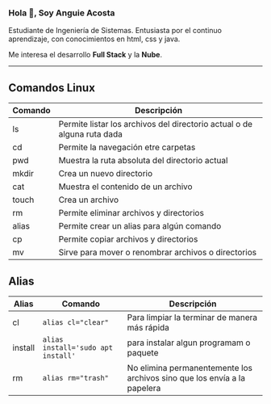 ### Hola 👋, Soy Anguie Acosta

Estudiante de Ingeniería de Sistemas. Entusiasta por el continuo aprendizaje, con conocimientos en html, css y java.

Me interesa el desarrollo **Full Stack** y la **Nube**.


---


## Comandos Linux

| Comando | Descripción |
| ------- | ----------- |
| ls | Permite listar los archivos del directorio actual o de alguna ruta dada |
| cd | Permite la navegación etre carpetas |
| pwd | Muestra la ruta absoluta del directorio actual |
| mkdir | Crea un nuevo directorio |
| cat | Muestra el contenido de un archivo |
| touch | Crea un archivo |
| rm | Permite eliminar archivos y directorios |
| alias | Permite crear un alias para algún comando |
| cp | Permite copiar archivos y directorios |
| mv | Sirve para mover o renombrar archivos o directorios | 

## Alias

| Alias | Comando | Descripción |
|-------|---------|-------------|
| cl | `alias cl="clear"` | Para limpiar la terminar de manera más rápida |
| install | `alias install='sudo apt install'` | para instalar algun programam o paquete |
| rm | `alias rm="trash"` | No elimina permanentemente los archivos sino que los envía a la papelera |

